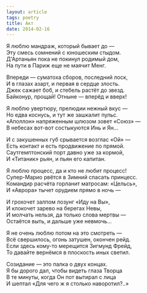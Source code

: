```yaml
---
layout: article
tags: poetry
title: Акт
date: 2014-02-16
---
```


Я люблю мандраж, который бывает до —<br>
Эту смесь сомнений с юношеским стыдом.<br>
Д'Артаньян пока не покинул родимый дом,<br>
На пути в Париж еще не маячит Менг.<br>

Впереди — суматоха сборов, последний лоск,<br>
И в глазах азарт, и первая в сердце злость.<br>
Джек сажает боб, и стебель растёт до звезд.<br>
Байконур, прощай! Отныне — вперёд и вверх!<br>

Я люблю увертюру, прелюдии нежный вкус —<br>
Но едва коснусь, и тут же зашкалит пульс.<br>
«Аполлон» напряженным шлюзом зовет «Союз» —<br>
В небесах вот-вот состыкуются Инь и Ян...<br>

И с закушенных губ срывается возглас «Ой» —<br>
Есть контакт и есть продвижение по прямой.<br>
Саутгемптонский порт давно уже за кормой,<br>
И «Титаник» рьян, и пьян его капитан.<br>

Я люблю процесс, да и кто не любит процесс!<br>
Супер-Марио рвётся в Зимний спасать принцесс.<br>
Командир расчёта горланит матросам: «Цельсь»,<br>
И «Аврора» тычет орудием прямо в ночь —<br>

И грохочет залпом лозунг «Иду на Вы»,<br>
И клокочет зарево на берегах Невы,<br>
И молчать нельзя, да только слова мертвы —<br>
Остаётся выть, и дальше уже невмочь...<br>

Я не очень люблю потом на это смотреть —<br>
Всё свершилось, огонь затушен, окончен рейд.<br>
Если здесь кому-то мерещится Зигмунд Фрейд,<br>
То давайте вернёмся в плоскость иных светил.<br>

Созидание — это палка о двух концах.<br>
Я бы дорого дал, чтобы видеть глаза Творца<br>
В те минуты, когда Он пот вытирал с лица<br>
И шептал «Для чего ж я столько наворотил?..»
